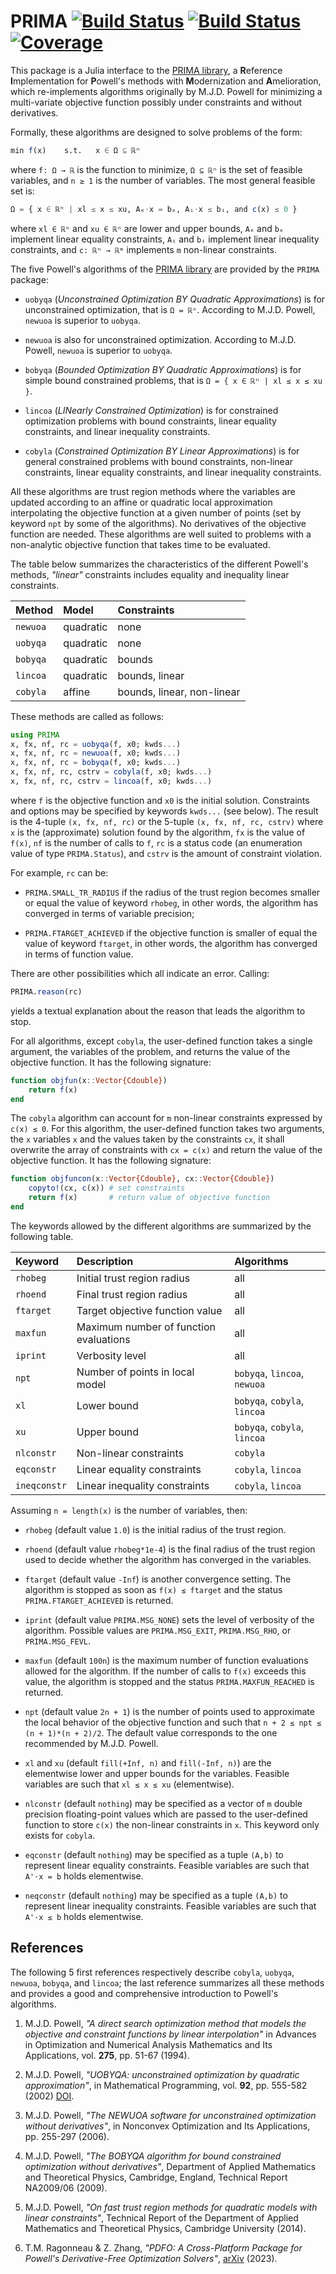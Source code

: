 # PRIMA [![Build Status](https://github.com/emmt/PRIMA.jl/actions/workflows/CI.yml/badge.svg?branch=main)](https://github.com/emmt/PRIMA.jl/actions/workflows/CI.yml?query=branch%3Amain) [![Build Status](https://ci.appveyor.com/api/projects/status/github/emmt/PRIMA.jl?svg=true)](https://ci.appveyor.com/project/emmt/PRIMA-jl) [![Coverage](https://codecov.io/gh/emmt/PRIMA.jl/branch/main/graph/badge.svg)](https://codecov.io/gh/emmt/PRIMA.jl)

This package is a Julia interface to the [PRIMA
library](https://github.com/libprima/prima), a **R**eference **I**mplementation
for **P**owell's methods with **M**odernization and **A**melioration, which
re-implements algorithms originally by M.J.D. Powell for minimizing a
multi-variate objective function possibly under constraints and without
derivatives.

Formally, these algorithms are designed to solve problems of the form:

``` julia
min f(x)    s.t.   x ∈ Ω ⊆ ℝⁿ
```

where `f: Ω → ℝ` is the function to minimize, `Ω ⊆ ℝⁿ` is the set of feasible
variables, and `n ≥ 1` is the number of variables. The most general feasible
set is:

``` julia
Ω = { x ∈ ℝⁿ | xl ≤ x ≤ xu, Aₑ⋅x = bₑ, Aᵢ⋅x ≤ bᵢ, and c(x) ≤ 0 }
```

where `xl ∈ ℝⁿ` and `xu ∈ ℝⁿ` are lower and upper bounds, `Aₑ` and `bₑ`
implement linear equality constraints, `Aᵢ` and `bᵢ` implement linear
inequality constraints, and `c: ℝⁿ → ℝᵐ` implements `m` non-linear constraints.

The five Powell's algorithms of the [PRIMA
library](https://github.com/libprima/prima) are provided by the `PRIMA`
package:

- `uobyqa` (*Unconstrained Optimization BY Quadratic Approximations*) is for
  unconstrained optimization, that is `Ω = ℝⁿ`. According to M.J.D. Powell,
  `newuoa` is superior to `uobyqa`.

- `newuoa` is also for unconstrained optimization. According to M.J.D. Powell,
  `newuoa` is superior to `uobyqa`.

- `bobyqa` (*Bounded Optimization BY Quadratic Approximations*) is for simple
  bound constrained problems, that is `Ω = { x ∈ ℝⁿ | xl ≤ x ≤ xu }`.

- `lincoa` (*LINearly Constrained Optimization*) is for constrained
  optimization problems with bound constraints, linear equality constraints,
  and linear inequality constraints.

- `cobyla` (*Constrained Optimization BY Linear Approximations*) is for general
  constrained problems with bound constraints, non-linear constraints, linear
  equality constraints, and linear inequality constraints.

All these algorithms are trust region methods where the variables are updated
according to an affine or quadratic local approximation interpolating the
objective function at a given number of points (set by keyword `npt` by some of
the algorithms). No derivatives of the objective function are needed. These
algorithms are well suited to problems with a non-analytic objective function
that takes time to be evaluated.

The table below summarizes the characteristics of the different Powell's
methods, *"linear"* constraints includes equality and inequality linear
constraints.

| Method   | Model     | Constraints                |
|:---------|:----------|:---------------------------|
| `newuoa` | quadratic | none                       |
| `uobyqa` | quadratic | none                       |
| `bobyqa` | quadratic | bounds                     |
| `lincoa` | quadratic | bounds, linear             |
| `cobyla` | affine    | bounds, linear, non-linear |

These methods are called as follows:

``` julia
using PRIMA
x, fx, nf, rc = uobyqa(f, x0; kwds...)
x, fx, nf, rc = newuoa(f, x0; kwds...)
x, fx, nf, rc = bobyqa(f, x0; kwds...)
x, fx, nf, rc, cstrv = cobyla(f, x0; kwds...)
x, fx, nf, rc, cstrv = lincoa(f, x0; kwds...)
```

where `f` is the objective function and `x0` is the initial solution.
Constraints and options may be specified by keywords `kwds...` (see below). The
result is the 4-tuple `(x, fx, nf, rc)` or the 5-tuple `(x, fx, nf, rc, cstrv)`
where `x` is the (approximate) solution found by the algorithm, `fx` is the
value of `f(x)`, `nf` is the number of calls to `f`, `rc` is a status code (an
enumeration value of type `PRIMA.Status`), and `cstrv` is the amount of
constraint violation.

For example, `rc` can be:

- `PRIMA.SMALL_TR_RADIUS` if the radius of the trust region becomes smaller or
  equal the value of keyword `rhobeg`, in other words, the algorithm has
  converged in terms of variable precision;

- `PRIMA.FTARGET_ACHIEVED` if the objective function is smaller of equal the
  value of keyword `ftarget`, in other words, the algorithm has converged in
  terms of function value.

There are other possibilities which all indicate an error. Calling:

``` julia
PRIMA.reason(rc)
```

yields a textual explanation about the reason that leads the algorithm to stop.

For all algorithms, except `cobyla`, the user-defined function takes a single
argument, the variables of the problem, and returns the value of the objective
function. It has the following signature:

``` julia
function objfun(x::Vector{Cdouble})
    return f(x)
end
```

The `cobyla` algorithm can account for `m` non-linear constraints expressed by
`c(x) ≤ 0`. For this algorithm, the user-defined function takes two arguments,
the `x` variables `x` and the values taken by the constraints `cx`, it shall
overwrite the array of constraints with `cx = c(x)` and return the value of the
objective function. It has the following signature:

``` julia
function objfuncon(x::Vector{Cdouble}, cx::Vector{Cdouble})
    copyto!(cx, c(x)) # set constraints
    return f(x)       # return value of objective function
end
```

The keywords allowed by the different algorithms are summarized by the
following table.

| Keyword      | Description                            | Algorithms                   |
|:-------------|:---------------------------------------|:-----------------------------|
| `rhobeg`     | Initial trust region radius            | all                          |
| `rhoend`     | Final trust region radius              | all                          |
| `ftarget`    | Target objective function value        | all                          |
| `maxfun`     | Maximum number of function evaluations | all                          |
| `iprint`     | Verbosity level                        | all                          |
| `npt`        | Number of points in local model        | `bobyqa`, `lincoa`, `newuoa` |
| `xl`         | Lower bound                            | `bobyqa`, `cobyla`, `lincoa` |
| `xu`         | Upper bound                            | `bobyqa`, `cobyla`, `lincoa` |
| `nlconstr`   | Non-linear constraints                 | `cobyla`                     |
| `eqconstr`   | Linear equality constraints            | `cobyla`, `lincoa`           |
| `ineqconstr` | Linear inequality constraints          | `cobyla`, `lincoa`           |

Assuming `n = length(x)` is the number of variables, then:

- `rhobeg` (default value `1.0`) is the initial radius of the trust region.

- `rhoend` (default value `rhobeg*1e-4`) is the final radius of the trust
  region used to decide whether the algorithm has converged in the variables.

- `ftarget` (default value `-Inf`) is another convergence setting. The
  algorithm is stopped as soon as `f(x) ≤ ftarget` and the status
  `PRIMA.FTARGET_ACHIEVED` is returned.

- `iprint` (default value `PRIMA.MSG_NONE`) sets the level of verbosity of the
   algorithm. Possible values are `PRIMA.MSG_EXIT`, `PRIMA.MSG_RHO`, or
   `PRIMA.MSG_FEVL`.

- `maxfun` (default `100n`) is the maximum number of function evaluations
  allowed for the algorithm. If the number of calls to `f(x)` exceeds this
  value, the algorithm is stopped and the status `PRIMA.MAXFUN_REACHED` is
  returned.

- `npt` (default value `2n + 1`) is the number of points used to approximate
  the local behavior of the objective function and such that `n + 2 ≤ npt ≤
  (n + 1)*(n + 2)/2`. The default value corresponds to the one recommended by
  M.J.D. Powell.

- `xl` and `xu` (default `fill(+Inf, n)` and `fill(-Inf, n)`) are the
  elementwise lower and upper bounds for the variables. Feasible variables are
  such that `xl ≤ x ≤ xu` (elementwise).

- `nlconstr` (default `nothing`) may be specified as a vector of `m` double
  precision floating-point values which are passed to the user-defined function
  to store `c(x)` the non-linear constraints in `x`. This keyword only exists
  for `cobyla`.

- `eqconstr` (default `nothing`) may be specified as a tuple `(A,b)`
  to represent linear equality constraints. Feasible variables are
  such that `A'⋅x = b` holds elementwise.

- `neqconstr` (default `nothing`) may be specified as a tuple `(A,b)` to
  represent linear inequality constraints. Feasible variables are such that
  `A'⋅x ≤ b` holds elementwise.

## References

The following 5 first references respectively describe `cobyla`, `uobyqa`,
`newuoa`, `bobyqa`, and `lincoa`; the last reference summarizes all these
methods and provides a good and comprehensive introduction to Powell's
algorithms.

1. M.J.D. Powell, *"A direct search optimization method that models the
   objective and constraint functions by linear interpolation"* in Advances in
   Optimization and Numerical Analysis Mathematics and Its Applications, vol.
   **275**, pp. 51-67 (1994).

2. M.J.D. Powell, *"UOBYQA: unconstrained optimization by quadratic
   approximation"*, in Mathematical Programming, vol. **92**, pp. 555-582
   (2002) [DOI](https://doi.org/10.1007/s101070100290).

3. M.J.D. Powell, *"The NEWUOA software for unconstrained optimization without
   derivatives"*, in Nonconvex Optimization and Its Applications, pp. 255-297
   (2006).

4. M.J.D. Powell, *"The BOBYQA algorithm for bound constrained optimization
   without derivatives"*, Department of Applied Mathematics and Theoretical
   Physics, Cambridge, England, Technical Report NA2009/06 (2009).

5. M.J.D. Powell, *"On fast trust region methods for quadratic models with
   linear constraints"*, Technical Report of the Department of Applied
   Mathematics and Theoretical Physics, Cambridge University (2014).

6. T.M. Ragonneau & Z. Zhang, *"PDFO: A Cross-Platform Package for Powell's
   Derivative-Free Optimization Solvers"*,
   [arXiv](https://doi.org/10.48550/arXiv.2302.13246) (2023).
